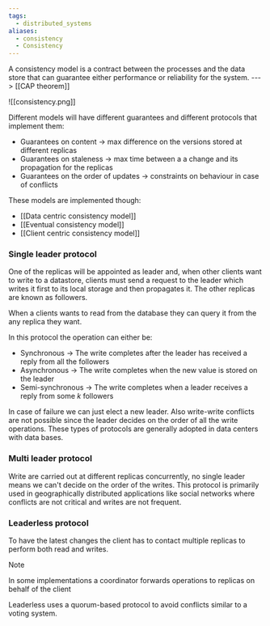 ```yaml
---
tags:
  - distributed_systems
aliases:
  - consistency
  - Consistency
---
```

A consistency model is a contract between the processes and the data store that can guarantee either performance or reliability for the system. ---> [[CAP theorem]]

![[consistency.png]]

Different models will have different guarantees and different protocols that implement them:
- Guarantees on content -> max difference on the versions stored at different replicas
- Guarantees on staleness -> max time between a a change and its propagation for the replicas
- Guarantees on the order of updates -> constraints on behaviour in case of conflicts

These models are implemented though:
- [[Data centric consistency model]]
- [[Eventual consistency model]]
- [[Client centric consistency model]]
### Single leader protocol

One of the replicas will be appointed as leader and, when other clients want to write to a datastore,  clients must send a request to the leader which writes it first to its local storage and then propagates it. 
The other replicas are known as followers.

When a clients wants to read from the database they can query it from the any replica they want.

In this protocol the operation can either be:
- Synchronous -> The write completes after the leader has received a reply from all the followers
- Asynchronous -> The write completes when the new value is stored on the leader
- Semi-synchronous -> The write completes when a leader receives a reply from some $k$ followers

In case of failure we can just elect a new leader. Also write-write conflicts are not possible since the leader decides on the order of all the write operations. These types of protocols are generally adopted in data centers with data bases.
### Multi leader protocol

Write are carried out at different replicas concurrently, no single leader means we can't decide on the order of the writes. This protocol is primarily used in geographically distributed applications like social networks where conflicts are not critical and writes are not frequent.
### Leaderless protocol

To have the latest changes the client has to contact multiple replicas to perform both read and writes. 

>[!note]
>In some implementations a coordinator forwards operations to replicas on behalf of the client

Leaderless uses a quorum-based protocol to avoid conflicts similar to a voting system. 
